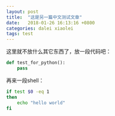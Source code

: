 ```yaml
---
layout: post
title:  "这是另一篇中文测试文章"
date:   2018-01-26 16:13:16 +0800
categories: dalei xiaolei
tags: test
---
```


这里就不放什么其它东西了，放一段代码吧：

```python
def test_for_python():
    pass
```

再来一段shell：

```bash
if test $0 -eq 1
then
    echo "hello world"
fi
```

